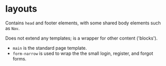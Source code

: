 # layouts

Contains `head` and footer elements, with some shared body elements such as `Nav`.

Does not extend any templates; is a wrapper for other content ('blocks').

* `main` is the standard page template.
* `form-narrow` is used to wrap the the small login, register, and forgot forms.